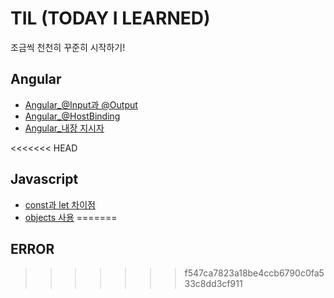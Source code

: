 # TIL (TODAY I LEARNED)

조금씩 천천히 꾸준히 시작하기!

## Angular
- [Angular_@Input과 @Output](./Angular/Input_Output.md)
- [Angular_@HostBinding](./Angular/@HostBinding.md)
- [Angular_내장 지시자](./Angular/built-in_directive.md)

<<<<<<< HEAD
## Javascript
- [const과 let 차이점](./Javascript/const&let.md)
- [objects 사용](./Javascript/objects.md)
=======
## ERROR
>>>>>>> f547ca7823a18be4ccb6790c0fa533c8dd3cf911
